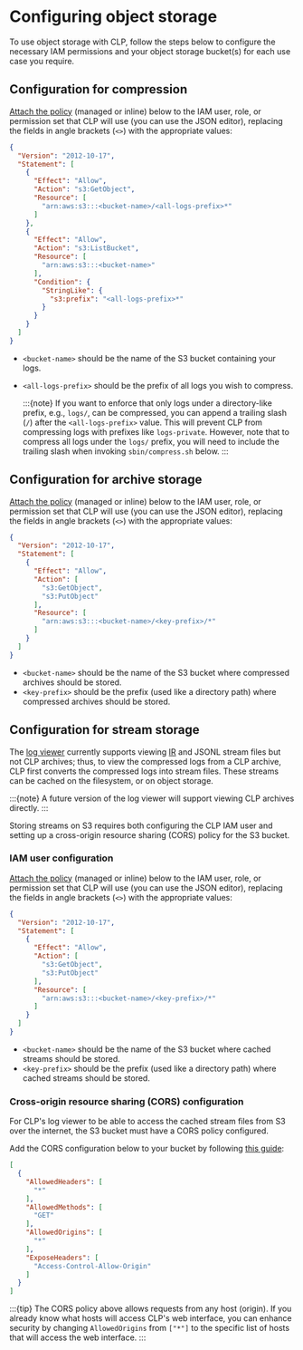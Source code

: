 # Configuring object storage

To use object storage with CLP, follow the steps below to configure the necessary IAM permissions
and your object storage bucket(s) for each use case you require.

## Configuration for compression

[Attach the policy][add-iam-policy] (managed or inline) below to the IAM user, role, or permission
set that CLP will use (you can use the JSON editor), replacing the fields in angle brackets (`<>`)
with the appropriate values:

```json
{
  "Version": "2012-10-17",
  "Statement": [
    {
      "Effect": "Allow",
      "Action": "s3:GetObject",
      "Resource": [
        "arn:aws:s3:::<bucket-name>/<all-logs-prefix>*"
      ]
    },
    {
      "Effect": "Allow",
      "Action": "s3:ListBucket",
      "Resource": [
        "arn:aws:s3:::<bucket-name>"
      ],
      "Condition": {
        "StringLike": {
          "s3:prefix": "<all-logs-prefix>*"
        }
      }
    }
  ]
}
```

* `<bucket-name>` should be the name of the S3 bucket containing your logs.
* `<all-logs-prefix>` should be the prefix of all logs you wish to compress.

  :::{note}
  If you want to enforce that only logs under a directory-like prefix, e.g., `logs/`, can be
  compressed, you can append a trailing slash (`/`) after the `<all-logs-prefix>` value. This will
  prevent CLP from compressing logs with prefixes like `logs-private`. However, note that to
  compress all logs under the `logs/` prefix, you will need to include the trailing slash when
  invoking `sbin/compress.sh` below.
  :::

## Configuration for archive storage

[Attach the policy][add-iam-policy] (managed or inline) below to the IAM user, role, or permission
set that CLP will use (you can use the JSON editor), replacing the fields in angle brackets (`<>`)
with the appropriate values:

```json
{
  "Version": "2012-10-17",
  "Statement": [
    {
      "Effect": "Allow",
      "Action": [
        "s3:GetObject",
        "s3:PutObject"
      ],
      "Resource": [
        "arn:aws:s3:::<bucket-name>/<key-prefix>/*"
      ]
    }
  ]
}
```

* `<bucket-name>` should be the name of the S3 bucket where compressed archives should be stored.
* `<key-prefix>` should be the prefix (used like a directory path) where compressed archives should
  be stored.

## Configuration for stream storage

The [log viewer][yscope-log-viewer] currently supports viewing [IR][uber-clp-blog-1] and JSONL
stream files but not CLP archives; thus, to view the compressed logs from a CLP archive, CLP first
converts the compressed logs into stream files. These streams can be cached on the filesystem, or on
object storage.

:::{note}
A future version of the log viewer will support viewing CLP archives directly.
:::

Storing streams on S3 requires both configuring the CLP IAM user and setting up a cross-origin
resource sharing (CORS) policy for the S3 bucket.

### IAM user configuration

[Attach the policy][add-iam-policy] (managed or inline) below to the IAM user, role, or permission
set that CLP will use (you can use the JSON editor), replacing the fields in angle brackets (`<>`)
with the appropriate values:

```json
{
  "Version": "2012-10-17",
  "Statement": [
    {
      "Effect": "Allow",
      "Action": [
        "s3:GetObject",
        "s3:PutObject"
      ],
      "Resource": [
        "arn:aws:s3:::<bucket-name>/<key-prefix>/*"
      ]
    }
  ]
}
```

* `<bucket-name>` should be the name of the S3 bucket where cached streams should be stored.
* `<key-prefix>` should be the prefix (used like a directory path) where cached streams should be
  stored.

### Cross-origin resource sharing (CORS) configuration

For CLP's log viewer to be able to access the cached stream files from S3 over the internet, the S3
bucket must have a CORS policy configured.

Add the CORS configuration below to your bucket by following [this guide][aws-cors-guide]:

```json
[
  {
    "AllowedHeaders": [
      "*"
    ],
    "AllowedMethods": [
      "GET"
    ],
    "AllowedOrigins": [
      "*"
    ],
    "ExposeHeaders": [
      "Access-Control-Allow-Origin"
    ]
  }
]
```

:::{tip}
The CORS policy above allows requests from any host (origin). If you already know what hosts will
access CLP's web interface, you can enhance security by changing `AllowedOrigins` from `["*"]` to
the specific list of hosts that will access the web interface.
:::

[aws-cors-guide]: https://docs.aws.amazon.com/AmazonS3/latest/userguide/enabling-cors-examples.html
[add-iam-policy]: https://docs.aws.amazon.com/IAM/latest/UserGuide/access_policies_manage-attach-detach.html#embed-inline-policy-console
[uber-clp-blog-1]: https://www.uber.com/en-US/blog/reducing-logging-cost-by-two-orders-of-magnitude-using-clp
[yscope-log-viewer]: https://github.com/y-scope/yscope-log-viewer

